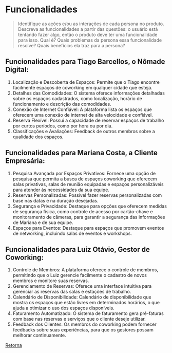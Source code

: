 # Funcionalidades

> Identifique as ações e/ou as interações de cada persona no produto. Descreva as 
> funcionalidades a partir das questões: o usuário está tentando fazer algo, então o 
> produto deve ter uma funcionalidade para isso. Qual é? Quais problemas da persona 
> essa funcionalidade resolve? Quais benefícios ela traz para a persona? 

## Funcionalidades para Tiago Barcellos, o Nômade Digital:
1. Localização e Descoberta de Espaços: Permite que o Tiago encontre facilmente espaços de coworking em qualquer cidade que esteja. 
2. Detalhes das Comodidades: O sistema oferece informações detalhadas sobre os espaços cadastrados, como localização, horário de funcionamento e descrição das comodidades.
3. Conexão de Internet Confiável: A plataforma lista os espaços que oferecem uma conexão de internet de alta velocidade e confiável.
4. Reserva Flexível: Possui a capacidade de reservar espaços de trabalho por curtos períodos, como por hora ou por dia. 
5. Classificações e Avaliações: Feedback de outros membros sobre a qualidade dos espaços.

## Funcionalidades para Mariana Costa, a Cliente Empresária:
1. Pesquisa Avançada por Espaços Privativos: Fornece uma opção de pesquisa que permita a busca de espaços coworking que oferecem salas privativas, salas de reunião equipadas e espaços personalizáveis para atender às necessidades da sua equipe.
2. Reservas Personalizadas: Possível fazer reservas personalizadas com base nas datas e na duração desejadas.
3. Segurança e Privacidade: Destaque para opções que oferecem medidas de segurança física, como controle de acesso por cartão-chave e monitoramento de câmeras, para garantir a segurança das informações de Mariana e de sua equipe.
4. Espaços para Eventos: Destaque para espaços que promovem eventos de networking, incluindo salas de eventos e workshops.

## Funcionalidades para Luiz Otávio, Gestor de Coworking:
1. Controle de Membros: A plataforma oferece o controle de membros, permitindo que o Luiz gerencie facilmente o cadastro de novos membros e monitore suas reservas.
2. Gerenciamento de Reservas: Oferece uma interface intuitiva para gerenciar as reservas das salas e estações de trabalho. 
3. Calendário de Disponibilidade: Calendário de disponibilidade que mostra os espaços que estão livres em determinados horários, o que ajuda a otimizar o uso dos espaços disponíveis.
4. Faturamento Automatizado: O sistema de faturamento gera pré-faturas com base nas reservas e serviços que o cliente deseje utilizar.
5. Feedback dos Clientes: Os membros do coworking podem fornecer feedbacks sobre suas experiências, para que os gestores possam melhorar continuamente.




[Retorna](../README.md)
